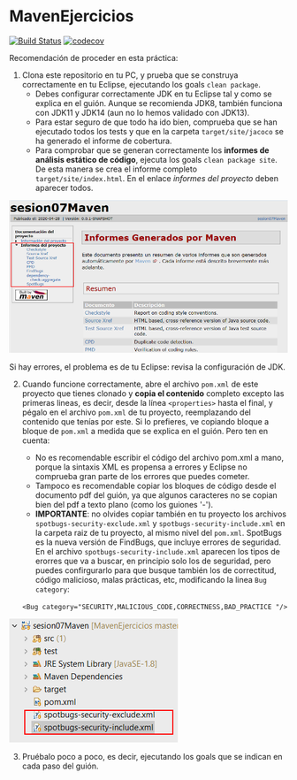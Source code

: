 # MavenEjercicios

[![Build Status](https://travis-ci.org/ualhmis/mavenEjercicios.svg?branch=master)](https://travis-ci.org/ualhmis/mavenEjercicios)
[![codecov](https://codecov.io/gh/ualhmis/mavenEjercicios/branch/master/graph/badge.svg)](https://codecov.io/gh/ualhmis/mavenEjercicios)
    


Recomendación de proceder en esta práctica:
1. Clona este repositorio en tu PC, y prueba que se construya correctamente en tu Eclipse, ejecutando los goals `clean package`. 
    - Debes configurar correctamente JDK en tu Eclipse tal y como se explica en el guión. Aunque se recomienda JDK8, también funciona con JDK11 y JDK14 (aun no lo hemos validado con JDK13).
    - Para estar seguro de que todo ha ido bien, comprueba que se han ejecutado todos los tests y que en la carpeta `target/site/jacoco` se ha generado el informe de cobertura. 
    - Para comprobar que se generan correctamente los __informes de análisis estático de código__, ejecuta los goals `clean package site`. De esta manera se crea el informe completo `target/site/index.html`. En el enlace _informes del proyecto_ deben aparecer todos.

![alt](images/site-informes-proyecto.png)
  
Si hay errores, el problema es de tu Eclipse: revisa la configuración de JDK.

2. Cuando funcione correctamente, abre el archivo `pom.xml` de este proyecto que tienes clonado y **copia el contenido** completo excepto las primeras lineas, es decir, desde la línea `<properties>` hasta el final, y pégalo en el archivo `pom.xml` de tu proyecto, reemplazando del contenido que tenías por este. Si lo prefieres, ve copiando bloque a bloque de `pom.xml` a medida que se explica en el guión. Pero ten en cuenta: 
    - No es recomendable escribir el código del archivo pom.xml a mano, porque la sintaxis XML es propensa a errores y Eclipse no comprueba gran parte de los errores que puedes cometer.
    - Tampoco es recomendable copiar los bloques de código desde el documento pdf del guión, ya que algunos caracteres no se copian bien del pdf a texto plano (como los guiones '-').
    - __IMPORTANTE__: no olvides copiar también en tu proyecto los archivos `spotbugs-security-exclude.xml` y `spotbugs-security-include.xml` en la carpeta raiz de tu proyecto, al mismo nivel del `pom.xml`. SpotBugs es la nueva versión de FindBugs, que incluye errores de seguridad. En el archivo `spotbugs-security-include.xml` aparecen los tipos de erorres que va a buscar, en principio solo los de seguridad, pero puedes confirgurarlo para que busque también los de correctitud, código malicioso, malas prácticas, etc, modificando la linea `Bug category`: 

    `<Bug category="SECURITY,MALICIOUS_CODE,CORRECTNESS,BAD_PRACTICE "/>`

![alt](images/site-spotbugs-include-xml.png)

3. Pruébalo poco a poco, es decir, ejecutando  los goals que se indican en cada paso del guión.